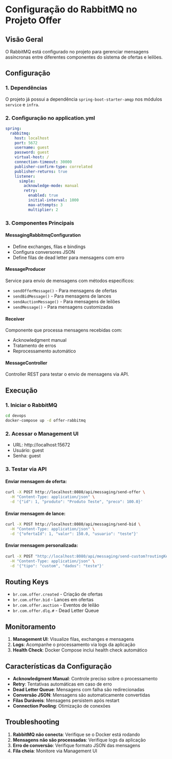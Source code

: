# Configuração do RabbitMQ no Projeto Offer

## Visão Geral

O RabbitMQ está configurado no projeto para gerenciar mensagens assíncronas entre diferentes componentes do sistema de ofertas e leilões.

## Configuração

### 1. Dependências

O projeto já possui a dependência `spring-boot-starter-amqp` nos módulos `service` e `infra`.

### 2. Configuração no application.yml

```yaml
spring:
  rabbitmq:
    host: localhost
    port: 5672
    username: guest
    password: guest
    virtual-host: /
    connection-timeout: 30000
    publisher-confirm-type: correlated
    publisher-returns: true
    listener:
      simple:
        acknowledge-mode: manual
        retry:
          enabled: true
          initial-interval: 1000
          max-attempts: 3
          multiplier: 2
```

### 3. Componentes Principais

#### MessagingRabbitmqConfiguration
- Define exchanges, filas e bindings
- Configura conversores JSON
- Define filas de dead letter para mensagens com erro

#### MessageProducer
Service para envio de mensagens com métodos específicos:
- `sendOfferMessage()` - Para mensagens de ofertas
- `sendBidMessage()` - Para mensagens de lances
- `sendAuctionMessage()` - Para mensagens de leilões
- `sendMessage()` - Para mensagens customizadas

#### Receiver
Componente que processa mensagens recebidas com:
- Acknowledgment manual
- Tratamento de erros
- Reprocessamento automático

#### MessageController
Controller REST para testar o envio de mensagens via API.

## Execução

### 1. Iniciar o RabbitMQ

```bash
cd devops
docker-compose up -d offer-rabbitmq
```

### 2. Acessar o Management UI

- URL: http://localhost:15672
- Usuário: guest
- Senha: guest

### 3. Testar via API

#### Enviar mensagem de oferta:
```bash
curl -X POST http://localhost:8080/api/messaging/send-offer \
  -H "Content-Type: application/json" \
  -d '{"id": 1, "produto": "Produto Teste", "preco": 100.0}'
```

#### Enviar mensagem de lance:
```bash
curl -X POST http://localhost:8080/api/messaging/send-bid \
  -H "Content-Type: application/json" \
  -d '{"ofertaId": 1, "valor": 150.0, "usuario": "teste"}'
```

#### Enviar mensagem personalizada:
```bash
curl -X POST "http://localhost:8080/api/messaging/send-custom?routingKey=br.com.offer.custom" \
  -H "Content-Type: application/json" \
  -d '{"tipo": "custom", "dados": "teste"}'
```

## Routing Keys

- `br.com.offer.created` - Criação de ofertas
- `br.com.offer.bid` - Lances em ofertas
- `br.com.offer.auction` - Eventos de leilão
- `br.com.offer.dlq.#` - Dead Letter Queue

## Monitoramento

1. **Management UI**: Visualize filas, exchanges e mensagens
2. **Logs**: Acompanhe o processamento via logs da aplicação
3. **Health Check**: Docker Compose inclui health check automático

## Características da Configuração

- **Acknowledgment Manual**: Controle preciso sobre o processamento
- **Retry**: Tentativas automáticas em caso de erro
- **Dead Letter Queue**: Mensagens com falha são redirecionadas
- **Conversão JSON**: Mensagens são automaticamente convertidas
- **Filas Duráveis**: Mensagens persistem após restart
- **Connection Pooling**: Otimização de conexões

## Troubleshooting

1. **RabbitMQ não conecta**: Verifique se o Docker está rodando
2. **Mensagens não são processadas**: Verifique logs da aplicação
3. **Erro de conversão**: Verifique formato JSON das mensagens
4. **Fila cheia**: Monitore via Management UI
